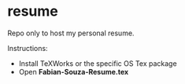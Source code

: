 # resume
Repo only to host my personal resume.

Instructions: 

* Install TeXWorks or the specific OS Tex package
* Open <b>Fabian-Souza-Resume.tex<b>
